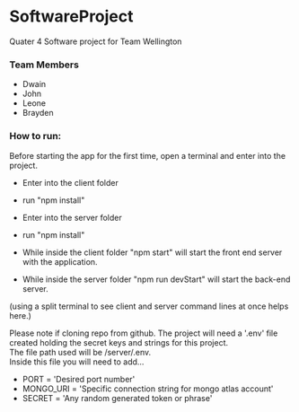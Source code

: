# SoftwareProject
 Quater 4 Software project for Team Wellington
 
### Team Members

- Dwain
- John
- Leone
- Brayden

### How to run:

Before starting the app for the first time, open a terminal and enter into the project.
- Enter into the client folder
- run "npm install"
- Enter into the server folder
- run "npm install"

- While inside the client folder "npm start" will start the front end server with the application.
- While inside the server folder "npm run devStart" will start the back-end server.

(using a split terminal to see client and server command lines at once helps here.)

Please note if cloning repo from github. The project will need a '.env' file created holding the secret keys and strings for this project. <br />
The file path used will be /server/.env. <br />
Inside this file you will need to add... <br />
- PORT = 'Desired port number'
- MONGO_URI = 'Specific connection string for mongo atlas account'
- SECRET = 'Any random generated token or phrase'

